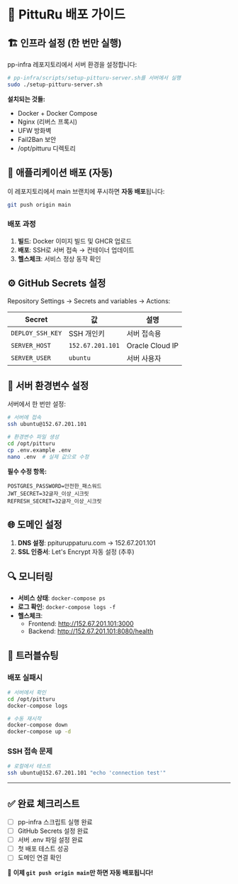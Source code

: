 # 🚀 PittuRu 배포 가이드

## 🏗️ 인프라 설정 (한 번만 실행)

pp-infra 레포지토리에서 서버 환경을 설정합니다:

```bash
# pp-infra/scripts/setup-pitturu-server.sh를 서버에서 실행
sudo ./setup-pitturu-server.sh
```

**설치되는 것들:**
- Docker + Docker Compose
- Nginx (리버스 프록시)
- UFW 방화벽
- Fail2Ban 보안
- /opt/pitturu 디렉토리

## 🎯 애플리케이션 배포 (자동)

이 레포지토리에서 main 브랜치에 푸시하면 **자동 배포**됩니다:

```bash
git push origin main
```

### 배포 과정
1. **빌드**: Docker 이미지 빌드 및 GHCR 업로드
2. **배포**: SSH로 서버 접속 → 컨테이너 업데이트
3. **헬스체크**: 서비스 정상 동작 확인

## ⚙️ GitHub Secrets 설정

Repository Settings → Secrets and variables → Actions:

| Secret | 값 | 설명 |
|--------|----|----|
| `DEPLOY_SSH_KEY` | SSH 개인키 | 서버 접속용 |
| `SERVER_HOST` | `152.67.201.101` | Oracle Cloud IP |
| `SERVER_USER` | `ubuntu` | 서버 사용자 |

## 🔧 서버 환경변수 설정

서버에서 한 번만 설정:

```bash
# 서버에 접속
ssh ubuntu@152.67.201.101

# 환경변수 파일 생성
cd /opt/pitturu
cp .env.example .env
nano .env  # 실제 값으로 수정
```

**필수 수정 항목:**
```env
POSTGRES_PASSWORD=안전한_패스워드
JWT_SECRET=32글자_이상_시크릿
REFRESH_SECRET=32글자_이상_시크릿
```

## 🌐 도메인 설정

1. **DNS 설정**: ppituruppaturu.com → 152.67.201.101
2. **SSL 인증서**: Let's Encrypt 자동 설정 (추후)

## 🔍 모니터링

- **서비스 상태**: `docker-compose ps`
- **로그 확인**: `docker-compose logs -f`
- **헬스체크**:
  - Frontend: http://152.67.201.101:3000
  - Backend: http://152.67.201.101:8080/health

## 🚨 트러블슈팅

### 배포 실패시
```bash
# 서버에서 확인
cd /opt/pitturu
docker-compose logs

# 수동 재시작
docker-compose down
docker-compose up -d
```

### SSH 접속 문제
```bash
# 로컬에서 테스트
ssh ubuntu@152.67.201.101 "echo 'connection test'"
```

---

## ✅ 완료 체크리스트

- [ ] pp-infra 스크립트 실행 완료
- [ ] GitHub Secrets 설정 완료
- [ ] 서버 .env 파일 설정 완료
- [ ] 첫 배포 테스트 성공
- [ ] 도메인 연결 확인

🎉 **이제 `git push origin main`만 하면 자동 배포됩니다!**